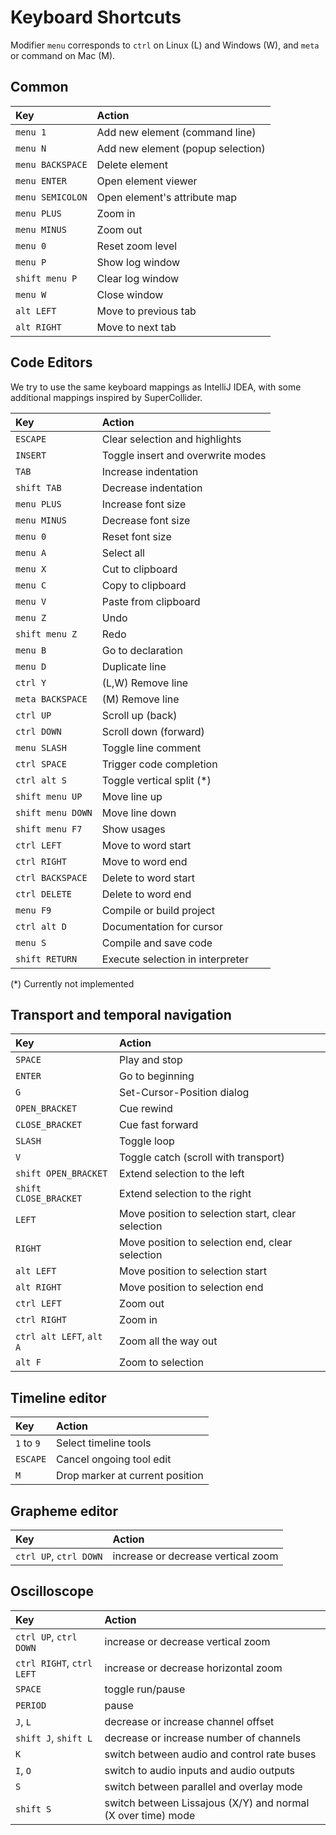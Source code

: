 # Keyboard Shortcuts

Modifier `menu` corresponds to `ctrl` on Linux (L) and Windows (W), 
and `meta` or command on Mac (M).

## Common

|**Key**            |**Action**                         |
|:------------------|:----------------------------------|
|`menu 1`           |Add new element (command line)     |
|`menu N`           |Add new element (popup selection)  |
|`menu BACKSPACE`   |Delete element                     |
|`menu ENTER`       |Open element viewer                |
|`menu SEMICOLON`   |Open element's attribute map       |
|`menu PLUS`        |Zoom in                            |
|`menu MINUS`       |Zoom out                           |
|`menu 0`           |Reset zoom level                   |
|`menu P`           |Show log window                    |
|`shift menu P`     |Clear log window                   |
|`menu W`           |Close window                       |
|`alt LEFT`         |Move to previous tab               |
|`alt RIGHT`        |Move to next tab                   |

## Code Editors

We try to use the same keyboard mappings as IntelliJ IDEA, with some additional mappings inspired by SuperCollider.

|**Key**            |**Action**                         |
|:------------------|:----------------------------------|
|`ESCAPE`           |Clear selection and highlights     |
|`INSERT`           |Toggle insert and overwrite modes  |
|`TAB`              |Increase indentation               |
|`shift TAB`        |Decrease indentation               |
|`menu PLUS`        |Increase font size                 |
|`menu MINUS`       |Decrease font size                 |
|`menu 0`           |Reset font size                    |
|`menu A`           |Select all                         |
|`menu X`           |Cut to clipboard                   |
|`menu C`           |Copy to clipboard                  |
|`menu V`           |Paste from clipboard               |
|`menu Z`           |Undo                               |
|`shift menu Z`     |Redo                               |
|`menu B`           |Go to declaration                  |
|`menu D`           |Duplicate line                     |
|`ctrl Y`           |(L,W) Remove line                  |
|`meta BACKSPACE`   |(M)   Remove line                  |
|`ctrl UP`          |Scroll up (back)                   |
|`ctrl DOWN`        |Scroll down (forward)              |
|`menu SLASH`       |Toggle line comment                |
|`ctrl SPACE`       |Trigger code completion            |
|`ctrl alt S`       |Toggle vertical split (*)          |
|`shift menu UP`    |Move line up                       |
|`shift menu DOWN`  |Move line down                     |
|`shift menu F7`    |Show usages                        |
|`ctrl LEFT`        |Move to word start                 |
|`ctrl RIGHT`       |Move to word end                   |
|`ctrl BACKSPACE`   |Delete to word start               |
|`ctrl DELETE`      |Delete to word end                 |
|`menu F9`          |Compile or build project           |
|`ctrl alt D`       |Documentation for cursor           |
|`menu S`           |Compile and save code              |
|`shift RETURN`     |Execute selection in interpreter   |

(*) Currently not implemented

## Transport and temporal navigation

|**Key**                  |**Action**                                        |
|:------------------------|:-------------------------------------------------|
|`SPACE`                  |Play and stop                                     |
|`ENTER`                  |Go to beginning                                   |
|`G`                      |Set-Cursor-Position dialog                        |
|`OPEN_BRACKET`           |Cue rewind                                        |
|`CLOSE_BRACKET`          |Cue fast forward                                  |
|`SLASH`                  |Toggle loop                                       |
|`V`                      |Toggle catch (scroll with transport)              |
|`shift OPEN_BRACKET`     |Extend selection to the left                      |
|`shift CLOSE_BRACKET`    |Extend selection to the right                     |
|`LEFT`                   |Move position to selection start, clear selection |
|`RIGHT`                  |Move position to selection end, clear selection   |
|`alt LEFT`               |Move position to selection start                  |
|`alt RIGHT`              |Move position to selection end                    |
|`ctrl LEFT`              |Zoom out                                          |
|`ctrl RIGHT`             |Zoom in                                           |
|`ctrl alt LEFT`, `alt A` |Zoom all the way out                              |
|`alt F`                  |Zoom to selection                                 |

## Timeline editor

|**Key**            |**Action**                         |
|:------------------|:----------------------------------|
|`1` to `9`         |Select timeline tools              |
|`ESCAPE`           |Cancel ongoing tool edit           |
|`M`                |Drop marker at current position    |

## Grapheme editor

|**Key**                  |**Action**                                        |
|:------------------------|:-------------------------------------------------|
|`ctrl UP`, `ctrl DOWN`   |increase or decrease vertical zoom                |

## Oscilloscope

|**Key**                  |**Action**                                                   |
|:------------------------|:------------------------------------------------------------|
|`ctrl UP`, `ctrl DOWN`   |increase or decrease vertical zoom                           |
|`ctrl RIGHT`, `ctrl LEFT`|increase or decrease horizontal zoom                         |
|`SPACE`                  |toggle run/pause                                             |
|`PERIOD`                 |pause                                                        |
|`J`, `L`                 |decrease or increase channel offset                          |
|`shift J`, `shift L`     |decrease or increase number of channels                      |
|`K`                      |switch between audio and control rate buses                  |
|`I`, `O`                 |switch to audio inputs and audio outputs                     |
|`S`                      |switch between parallel and overlay mode                     |
|`shift S`                |switch between Lissajous (X/Y) and normal (X over time) mode |
